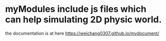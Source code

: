 # myModules include js files which can help simulating 2D physic world.
the documentation is at here https://weichang0307.github.io/mydocument/
